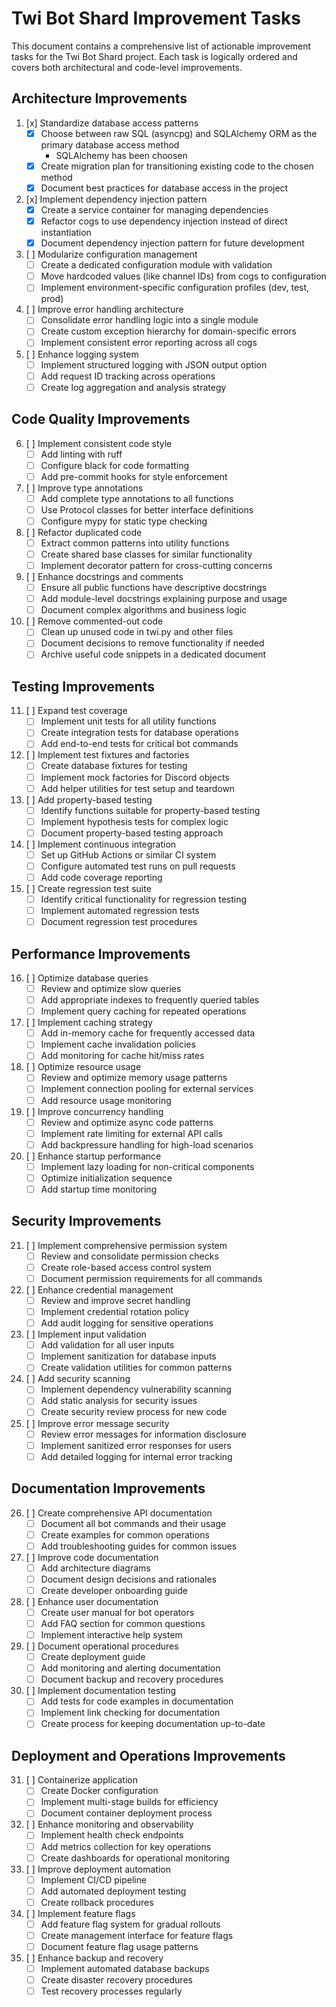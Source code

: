 # Twi Bot Shard Improvement Tasks

This document contains a comprehensive list of actionable improvement tasks for the Twi Bot Shard project. Each task is logically ordered and covers both architectural and code-level improvements.

## Architecture Improvements

1. [x] Standardize database access patterns
   - [x] Choose between raw SQL (asyncpg) and SQLAlchemy ORM as the primary database access method
     - SQLAlchemy has been choosen
   - [x] Create migration plan for transitioning existing code to the chosen method
   - [x] Document best practices for database access in the project

2. [x] Implement dependency injection pattern
   - [x] Create a service container for managing dependencies
   - [x] Refactor cogs to use dependency injection instead of direct instantiation
   - [x] Document dependency injection pattern for future development

3. [ ] Modularize configuration management
   - [ ] Create a dedicated configuration module with validation
   - [ ] Move hardcoded values (like channel IDs) from cogs to configuration
   - [ ] Implement environment-specific configuration profiles (dev, test, prod)

4. [ ] Improve error handling architecture
   - [ ] Consolidate error handling logic into a single module
   - [ ] Create custom exception hierarchy for domain-specific errors
   - [ ] Implement consistent error reporting across all cogs

5. [ ] Enhance logging system
   - [ ] Implement structured logging with JSON output option
   - [ ] Add request ID tracking across operations
   - [ ] Create log aggregation and analysis strategy

## Code Quality Improvements

6. [ ] Implement consistent code style
   - [ ] Add linting with ruff
   - [ ] Configure black for code formatting
   - [ ] Add pre-commit hooks for style enforcement

7. [ ] Improve type annotations
   - [ ] Add complete type annotations to all functions
   - [ ] Use Protocol classes for better interface definitions
   - [ ] Configure mypy for static type checking

8. [ ] Refactor duplicated code
   - [ ] Extract common patterns into utility functions
   - [ ] Create shared base classes for similar functionality
   - [ ] Implement decorator pattern for cross-cutting concerns

9. [ ] Enhance docstrings and comments
   - [ ] Ensure all public functions have descriptive docstrings
   - [ ] Add module-level docstrings explaining purpose and usage
   - [ ] Document complex algorithms and business logic

10. [ ] Remove commented-out code
    - [ ] Clean up unused code in twi.py and other files
    - [ ] Document decisions to remove functionality if needed
    - [ ] Archive useful code snippets in a dedicated document

## Testing Improvements

11. [ ] Expand test coverage
    - [ ] Implement unit tests for all utility functions
    - [ ] Create integration tests for database operations
    - [ ] Add end-to-end tests for critical bot commands

12. [ ] Implement test fixtures and factories
    - [ ] Create database fixtures for testing
    - [ ] Implement mock factories for Discord objects
    - [ ] Add helper utilities for test setup and teardown

13. [ ] Add property-based testing
    - [ ] Identify functions suitable for property-based testing
    - [ ] Implement hypothesis tests for complex logic
    - [ ] Document property-based testing approach

14. [ ] Implement continuous integration
    - [ ] Set up GitHub Actions or similar CI system
    - [ ] Configure automated test runs on pull requests
    - [ ] Add code coverage reporting

15. [ ] Create regression test suite
    - [ ] Identify critical functionality for regression testing
    - [ ] Implement automated regression tests
    - [ ] Document regression test procedures

## Performance Improvements

16. [ ] Optimize database queries
    - [ ] Review and optimize slow queries
    - [ ] Add appropriate indexes to frequently queried tables
    - [ ] Implement query caching for repeated operations

17. [ ] Implement caching strategy
    - [ ] Add in-memory cache for frequently accessed data
    - [ ] Implement cache invalidation policies
    - [ ] Add monitoring for cache hit/miss rates

18. [ ] Optimize resource usage
    - [ ] Review and optimize memory usage patterns
    - [ ] Implement connection pooling for external services
    - [ ] Add resource usage monitoring

19. [ ] Improve concurrency handling
    - [ ] Review and optimize async code patterns
    - [ ] Implement rate limiting for external API calls
    - [ ] Add backpressure handling for high-load scenarios

20. [ ] Enhance startup performance
    - [ ] Implement lazy loading for non-critical components
    - [ ] Optimize initialization sequence
    - [ ] Add startup time monitoring

## Security Improvements

21. [ ] Implement comprehensive permission system
    - [ ] Review and consolidate permission checks
    - [ ] Create role-based access control system
    - [ ] Document permission requirements for all commands

22. [ ] Enhance credential management
    - [ ] Review and improve secret handling
    - [ ] Implement credential rotation policy
    - [ ] Add audit logging for sensitive operations

23. [ ] Implement input validation
    - [ ] Add validation for all user inputs
    - [ ] Implement sanitization for database inputs
    - [ ] Create validation utilities for common patterns

24. [ ] Add security scanning
    - [ ] Implement dependency vulnerability scanning
    - [ ] Add static analysis for security issues
    - [ ] Create security review process for new code

25. [ ] Improve error message security
    - [ ] Review error messages for information disclosure
    - [ ] Implement sanitized error responses for users
    - [ ] Add detailed logging for internal error tracking

## Documentation Improvements

26. [ ] Create comprehensive API documentation
    - [ ] Document all bot commands and their usage
    - [ ] Create examples for common operations
    - [ ] Add troubleshooting guides for common issues

27. [ ] Improve code documentation
    - [ ] Add architecture diagrams
    - [ ] Document design decisions and rationales
    - [ ] Create developer onboarding guide

28. [ ] Enhance user documentation
    - [ ] Create user manual for bot operators
    - [ ] Add FAQ section for common questions
    - [ ] Implement interactive help system

29. [ ] Document operational procedures
    - [ ] Create deployment guide
    - [ ] Add monitoring and alerting documentation
    - [ ] Document backup and recovery procedures

30. [ ] Implement documentation testing
    - [ ] Add tests for code examples in documentation
    - [ ] Implement link checking for documentation
    - [ ] Create process for keeping documentation up-to-date

## Deployment and Operations Improvements

31. [ ] Containerize application
    - [ ] Create Docker configuration
    - [ ] Implement multi-stage builds for efficiency
    - [ ] Document container deployment process

32. [ ] Enhance monitoring and observability
    - [ ] Implement health check endpoints
    - [ ] Add metrics collection for key operations
    - [ ] Create dashboards for operational monitoring

33. [ ] Improve deployment automation
    - [ ] Implement CI/CD pipeline
    - [ ] Add automated deployment testing
    - [ ] Create rollback procedures

34. [ ] Implement feature flags
    - [ ] Add feature flag system for gradual rollouts
    - [ ] Create management interface for feature flags
    - [ ] Document feature flag usage patterns

35. [ ] Enhance backup and recovery
    - [ ] Implement automated database backups
    - [ ] Create disaster recovery procedures
    - [ ] Test recovery processes regularly
